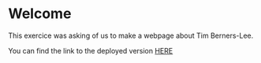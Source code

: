 # Welcome

This exercice was asking of us to make a webpage about Tim Berners-Lee.

You can find the link to the deployed version [HERE](#)